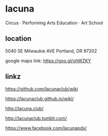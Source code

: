 # lacuna

Circus · Performing Arts Education · Art School

location
--------

5040 SE Milwaukie AVE Portland, OR 97202

google maps link: <https://goo.gl/ohWZKY>

linkz
-----

<https://github.com/lacunaclub/wiki>

<https://lacunaclub.github.io/wiki/>

<http://lacuna.club/>

<http://lacunaclub.tumblr.com/>

<https://www.facebook.com/lacunapdx/>
